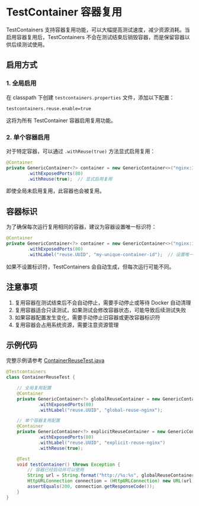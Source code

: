 # TestContainer 容器复用

TestContainers 支持容器复用功能，可以大幅提高测试速度，减少资源消耗。当启用容器复用后，TestContainers 不会在测试结束后销毁容器，而是保留容器以供后续测试使用。

## 启用方式

### 1. 全局启用

在 classpath 下创建 `testcontainers.properties` 文件，添加以下配置：

```properties
testcontainers.reuse.enable=true
```

这将为所有 TestContainer 容器启用复用功能。

### 2. 单个容器启用

对于特定容器，可以通过 `.withReuse(true)` 方法显式启用复用：

```java
@Container
private GenericContainer<?> container = new GenericContainer<>("nginx:1.21.6")
        .withExposedPorts(80)
        .withReuse(true);  // 显式启用复用
```

即使全局未启用复用，此容器也会被复用。

## 容器标识

为了确保每次运行复用相同的容器，建议为容器设置唯一标识符：

```java
@Container
private GenericContainer<?> container = new GenericContainer<>("nginx:1.21.6")
        .withExposedPorts(80)
        .withLabel("reuse.UUID", "my-unique-container-id");  // 设置唯一标识符
```

如果不设置标识符，TestContainers 会自动生成，但每次运行可能不同。

## 注意事项

1. 复用容器在测试结束后不会自动停止，需要手动停止或等待 Docker 自动清理
2. 复用容器适合只读测试，如果测试会修改容器状态，可能导致后续测试失败
3. 如果容器配置发生变化，需要手动停止旧容器或更改容器标识符
4. 复用容器会占用系统资源，需要注意资源管理

## 示例代码

完整示例请参考 [ContainerReuseTest.java](ContainerReuseTest.java)

```java
@Testcontainers
class ContainerReuseTest {

    // 全局复用配置
    @Container
    private GenericContainer<?> globalReuseContainer = new GenericContainer<>("nginx:1.21.6")
            .withExposedPorts(80)
            .withLabel("reuse.UUID", "global-reuse-nginx");

    // 单个容器复用配置
    @Container
    private GenericContainer<?> explicitReuseContainer = new GenericContainer<>("nginx:1.21.6")
            .withExposedPorts(80)
            .withLabel("reuse.UUID", "explicit-reuse-nginx")
            .withReuse(true);

    @Test
    void testContainer() throws Exception {
        // 容器已经启动并可以使用
        String url = String.format("http://%s:%s", globalReuseContainer.getHost(), globalReuseContainer.getMappedPort(80));
        HttpURLConnection connection = (HttpURLConnection) new URL(url).openConnection();
        assertEquals(200, connection.getResponseCode());
    }
}
```
